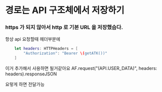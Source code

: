 #  경로는 API 구조체에서 저장하기 

### https 가 되지 않아서 http 로 기본 URL 을 저장했슴다. 

항상 api 요청할때 헤더부분에 

```swift
    let headers: HTTPHeaders = [
        "Authorization": "Bearer \(getATK())"
    ]
```
이거 추가해서 사용하면 될거같아요 
        AF.request("\(API.USER_DATA)", headers: headers).responseJSON
        
요렇게 하면 전달가능
